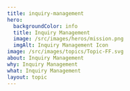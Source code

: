 ```yaml
---
title: inquiry-management
hero:
  backgroundColor: info
  title: Inquiry Management
  image: /src/images/heros/mission.png
  imgAlt: Inquiry Management Icon
image: /src/images/topics/Topic-FF.svg
about: Inquiry Management
why: Inquiry Management
what: Inquiry Management
layout: topic
---
```

